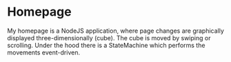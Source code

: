 # Homepage
My homepage is a NodeJS application, where page changes are graphically displayed three-dimensionally (cube). The cube is moved by swiping or scrolling.
Under the hood there is a StateMachine which performs the movements event-driven.
